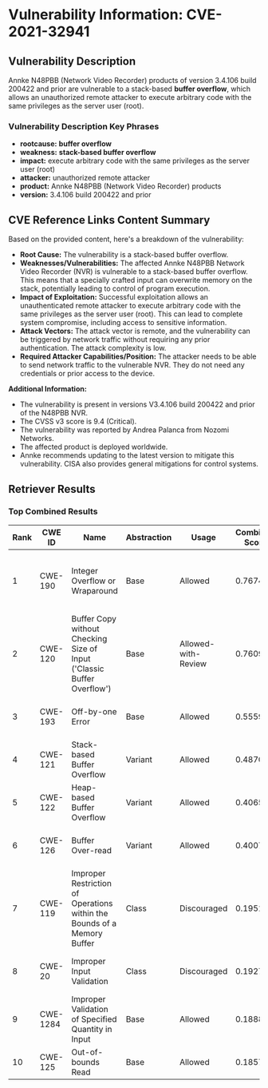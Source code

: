 # Vulnerability Information: CVE-2021-32941

## Vulnerability Description
Annke N48PBB (Network Video Recorder) products of version 3.4.106 build 200422 and prior are vulnerable to a stack-based **buffer overflow**, which allows an unauthorized remote attacker to execute arbitrary code with the same privileges as the server user (root).

### Vulnerability Description Key Phrases
- **rootcause:** **buffer overflow**
- **weakness:** **stack-based buffer overflow**
- **impact:** execute arbitrary code with the same privileges as the server user (root)
- **attacker:** unauthorized remote attacker
- **product:** Annke N48PBB (Network Video Recorder) products
- **version:** 3.4.106 build 200422 and prior

## CVE Reference Links Content Summary
Based on the provided content, here's a breakdown of the vulnerability:

*   **Root Cause:** The vulnerability is a stack-based buffer overflow.
*   **Weaknesses/Vulnerabilities:** The affected Annke N48PBB Network Video Recorder (NVR) is vulnerable to a stack-based buffer overflow. This means that a specially crafted input can overwrite memory on the stack, potentially leading to control of program execution.
*   **Impact of Exploitation:** Successful exploitation allows an unauthenticated remote attacker to execute arbitrary code with the same privileges as the server user (root). This can lead to complete system compromise, including access to sensitive information.
*   **Attack Vectors:** The attack vector is remote, and the vulnerability can be triggered by network traffic without requiring any prior authentication. The attack complexity is low.
*  **Required Attacker Capabilities/Position:** The attacker needs to be able to send network traffic to the vulnerable NVR. They do not need any credentials or prior access to the device.

**Additional Information:**

*   The vulnerability is present in versions V3.4.106 build 200422 and prior of the N48PBB NVR.
*   The CVSS v3 score is 9.4 (Critical).
*   The vulnerability was reported by Andrea Palanca from Nozomi Networks.
*   The affected product is deployed worldwide.
*   Annke recommends updating to the latest version to mitigate this vulnerability. CISA also provides general mitigations for control systems.

## Retriever Results

### Top Combined Results

| Rank | CWE ID | Name | Abstraction | Usage | Combined Score | Retrievers | Individual Scores |
|------|--------|------|-------------|-------|---------------|------------|-------------------|
| 1 | CWE-190 | Integer Overflow or Wraparound | Base | Allowed | 0.7674 | dense, sparse, graph | dense: 0.497, sparse: 0.348, graph: 0.894 |
| 2 | CWE-120 | Buffer Copy without Checking Size of Input ('Classic Buffer Overflow') | Base | Allowed-with-Review | 0.7609 | dense, sparse, graph | dense: 0.488, sparse: 0.341, graph: 1.000 |
| 3 | CWE-193 | Off-by-one Error | Base | Allowed | 0.5559 | sparse, graph | sparse: 0.347, graph: 1.000 |
| 4 | CWE-121 | Stack-based Buffer Overflow | Variant | Allowed | 0.4870 | dense, sparse | dense: 0.586, sparse: 0.410 |
| 5 | CWE-122 | Heap-based Buffer Overflow | Variant | Allowed | 0.4065 | dense, sparse | dense: 0.502, sparse: 0.330 |
| 6 | CWE-126 | Buffer Over-read | Variant | Allowed | 0.4007 | dense, sparse | dense: 0.504, sparse: 0.318 |
| 7 | CWE-119 | Improper Restriction of Operations within the Bounds of a Memory Buffer | Class | Discouraged | 0.1951 | dense, sparse | dense: 0.497, sparse: 0.327 |
| 8 | CWE-20 | Improper Input Validation | Class | Discouraged | 0.1927 | dense, sparse | dense: 0.498, sparse: 0.316 |
| 9 | CWE-1284 | Improper Validation of Specified Quantity in Input | Base | Allowed | 0.1888 | sparse | sparse: 0.330 |
| 10 | CWE-125 | Out-of-bounds Read | Base | Allowed | 0.1857 | sparse | sparse: 0.325 |


